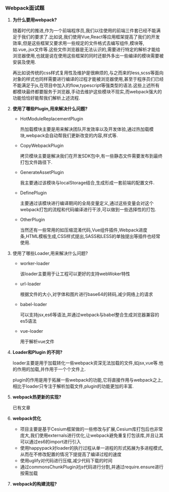 ### Webpack面试题

1. **为什么要用webpack?**

   随着时代的推进,作为一个前端程序员,我们以往使用的前端三件套已经不能满足于我们的要求了.比如说,我们使用Vue,React等应用框架提高了我们的开发效率,但是这些框架又要求用一些规定的文件格式去编写组件,模块等,如.vue,.jsx文件等.这些文件浏览器是无法认识的,需要进行特定的解析才能给浏览器使用,也就是说在使用这些框架的同时还额外多出一些编译的模块需要被安装及使用.

   再比如说传统的css样式复用性及维护是很麻烦的,与之而来的less,scss等面向对象的样式也同样需要进行编译的过程才能被浏览器使用,甚至于程序员们已经不能满足于js,在项目中加入的flow,typescript等强类型的语法.这些上述所有都模块最终都要服务于浏览器,手动去维护这些模块不现实,而webpack强大的功能恰恰好能帮我们解析上述流程.

2. **使用了哪些Plugin,用来解决什么问题?**

   - HotModuleReplacementPlugin

     热加载模块主要是用来解决团队开发效率以及开发体验,通过热加载模块,webpack会自动帮我们更新改变的内容,样式等.

   - CopyWebpackPlugin

     拷贝模块主要是解决我们在开发SDK包中,有一些静态文件需要发布到最终打包文件路径下.

   - GenerateAssetPlugin

     我主要通过该模块与localStorage结合,生成形成一套前端的配置文件.

   - DefinePlugin

     主要通过该模块进行编译期间的全局变量定义,通过这些变量会对这个webpack打包的流程和代码编译进行干涉,可以做到一些选择性的打包.

   - OtherPlugin

     当然还有一些常用的如压缩混淆代码,Vue组件插件,Webpack进度条,HTML模板生成,CSS样式提出,SASS和LESS的单独提出等插件也经常使用.

3. 使用了哪些Loader,用来解决什么问题?

   - worker-loader

     该loader主要用于让工程可以更好的支持webWoker特性

   - url-loader

     根据文件的大小,对字体和图片进行base64的转码,减少网络上的请求

   - babel-loader

     可以支持jsx,es6等语法,并通过webpack与babel整合生成浏览器兼容的es5语法

   - vue-loader

     用于解析vue文件

4. **Loader和Plugin 的不同?**

   loader主要是用于加载转化一些webpack资深无法加载的文件,如jsx,vue等.他的作用的加载,并作用于一个个文件上.

   plugin的作用是用于拓展一些webpack的功能,它将直接作用与webpack之上,相比于loader只专注于解析加载文件,plugin的功能更加的丰富.

5. **webpack热更新的实现?**

   已有文章

6. **webpack优化**

   - 项目主要是基于Cesium框架做的一些修改与扩展,Cesium库打包后也非常庞大,我们使用externals进行优化,让webpack避免重复打包该库,并且让其可以通过es6的import进行引入
   - 使用happypack对loader的执行过程从单一进程的形式拓展为多进程模式,从而在不修改配置的情况下提提高了编译过程的速度
   - 使用uglify对代码进行压缩,减少代码下载的时间
   - 通过commonsChunkPlugin对js代码进行分割,并通过require.ensure进行按需加载

7. **webpack的构建流程?**

